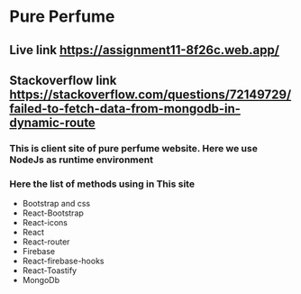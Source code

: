 # Pure Perfume

## Live link https://assignment11-8f26c.web.app/
## Stackoverflow link https://stackoverflow.com/questions/72149729/failed-to-fetch-data-from-mongodb-in-dynamic-route

### This is client site of pure perfume website. Here we use NodeJs as runtime environment 


### Here the list of methods using in This site
* Bootstrap and css
* React-Bootstrap
* React-icons
* React
* React-router
* Firebase
* React-firebase-hooks
* React-Toastify
* MongoDb